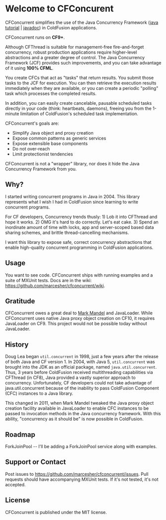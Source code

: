 Welcome to CFConcurent
======================

CFConcurrent simplifies the use of the Java Concurrency Framework
([java tutorial](http://docs.oracle.com/javase/tutorial/essential/concurrency/executors.html) | [javadoc](http://docs.oracle.com/javase/7/docs/api/java/util/concurrent/package-summary.html))
in ColdFusion applications. 

CFConcurrent runs on **CF9+**.


Although CFThread is suitable for management-free fire-and-forget concurrency, robust production applications
require higher-level abstractions and a greater degree of control.
The Java Concurrency Framework (JCF) provides such improvements, and you can take advantage of it using **100% CFML**.

You create CFCs that act as "tasks" that return results.
You submit those tasks to the JCF for execution.
You can then retrieve the execution results immediately when they are available,
or you can create a periodic "polling" task which processes the completed results.

In addition, you can easily create cancelable, pausable scheduled tasks directly in your code (think: heartbeats, daemons),
freeing you from the 1-minute limitation of ColdFusion's scheduled task implementation.

CFConcurrent's goals are:

* Simplify Java object and proxy creation
* Expose common patterns as generic services
* Expose extensible base components
* Do not over-reach
* Limit protectionist tendencies

CFConcurrent is not a "wrapper" library, nor does it hide the Java Concurrency Framework from you.

Why?
----

I started writing concurrent programs in Java in 2004. This library represents what I wish I had in ColdFusion since learning to write concurrent programs.

For CF developers, Concurrency trends thusly: 1) Lob it into CFThread and hope it works. 2) OMG it's hard to do correctly. Let's eat cake. 3) Spend an inordinate amount of time with locks, app and server-scoped based data sharing schemes, and brittle thread-cancelling mechanisms.

I want this library to expose safe, correct concurrency abstractions that enable high-quality concurrent programming in ColdFusion applications.

Usage
--------

You want to see code. CFConcurrent ships with running examples and a suite of MXUnit tests. Docs are in the wiki: https://github.com/marcesher/cfconcurrent/wiki. 


Gratitude
---------

CFConcurrent owes a great deal to [Mark Mandel](http://www.compoundtheory.com/) and JavaLoader. While CFConcurrent uses native Java proxy object creation on CF10, it requires JavaLoader on CF9. This project would not be possible today without JavaLoader.

History
-------

Doug Lea began `util.concurrent` in 1998, just a few years after the release of both Java and CF version 1. In 2004, with Java 5, `util.concurrent` was brought into the JDK as an official package, named `java.util.concurrent`. Thus, 3 years before ColdFusion received multithreading capabilities via CFThread (in CF8), Java provided a vastly superior approach to concurrency. Unfortunately, CF developers could not take advantage of java.util.concurrent because of the inability to pass ColdFusion Component (CFC) instances to a Java library.

This changed in 2011, when Mark Mandel tweaked the Java proxy object creation facility available in JavaLoader to enable CFC instances to be passed to invocation methods in the Java concurrency framework. With this ability, "concurrency as it should be" is now possible in ColdFusion. 

Roadmap
--------

ForkJoinPool -- I'll be adding a ForkJoinPool service along with examples. 


Support or Contact
------------------

Post issues to https://github.com/marcesher/cfconcurrent/issues. 
Pull requests should have accompanying MXUnit tests. If it's not tested, it's not accepted.

License
--------

CFConcurrent is published under the MIT license.
